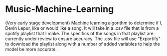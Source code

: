 # Music-Machine-Learning
(Very early stage development) Machine learning algorithm to determine if I, Devin Lepur, like or would like a song. 
It will take in a .csv file that is from a spotify playlist that I make. The specifics of the songs in that playlist
are currently under review to ensure accuracy. The .csv file will use "Exportify" to download the playlist along
with a number of added variables to help the model be more accurate.
